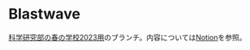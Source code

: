 # Blastwave

[科学研究部の春の学校2023用](https://sci.nao.ac.jp/projects/ss2023/index.html)のブランチ。内容については[Notion](https://moored-cave-326.notion.site/Blastwave-f44b692714494827925e40f40ce7ccc7)を参照。
   
